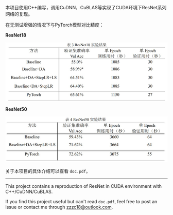 本项目使用C++编写，调用CuDNN，CuBLAS等实现了CUDA环境下ResNet系列网络的复现。

在无测试增强的情况下与PyTorch模型对比精度：

**ResNet18**

![resnet18](readme_figure/resnet18.jpg)

**ResNet50**

![resnet50](readme_figure/resnet50.jpg)

关于本项目的具体介绍可以查看 `doc.pdf`。



---

This project contains a reproduction of ResNet in CUDA environment with C++/CuDNN/CuBLAS.

If you find this project useful but can't read `doc.pdf`, feel free to post an issue or contact me through zzzc18@outlook.com.
